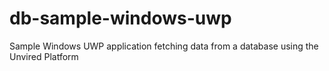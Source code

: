 # db-sample-windows-uwp
Sample Windows UWP application fetching data from a database using the Unvired Platform
